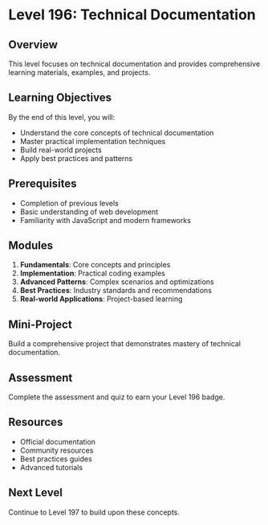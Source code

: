 # Level 196: Technical Documentation

## Overview
This level focuses on technical documentation and provides comprehensive learning materials, examples, and projects.

## Learning Objectives
By the end of this level, you will:
- Understand the core concepts of technical documentation
- Master practical implementation techniques
- Build real-world projects
- Apply best practices and patterns

## Prerequisites
- Completion of previous levels
- Basic understanding of web development
- Familiarity with JavaScript and modern frameworks

## Modules
1. **Fundamentals**: Core concepts and principles
2. **Implementation**: Practical coding examples
3. **Advanced Patterns**: Complex scenarios and optimizations
4. **Best Practices**: Industry standards and recommendations
5. **Real-world Applications**: Project-based learning

## Mini-Project
Build a comprehensive project that demonstrates mastery of technical documentation.

## Assessment
Complete the assessment and quiz to earn your Level 196 badge.

## Resources
- Official documentation
- Community resources
- Best practices guides
- Advanced tutorials

## Next Level
Continue to Level 197 to build upon these concepts.
